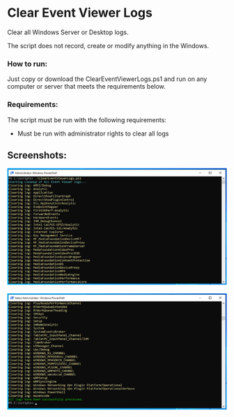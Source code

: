 # Clear Event Viewer Logs
Clear all Windows Server or Desktop logs.

The script does not record, create or modify anything in the Windows.
<BR/>

### How to run:

Just copy or download the ClearEventViewerLogs.ps1 and run on any computer or server that meets the requirements below.

### Requirements:

The script must be run with the following requirements:

 - Must be run with administrator rights to clear all logs

## Screenshots:


<img src="./img/img01.png"/><br><br>
<img src="./img/img02.png"/><br><br>

